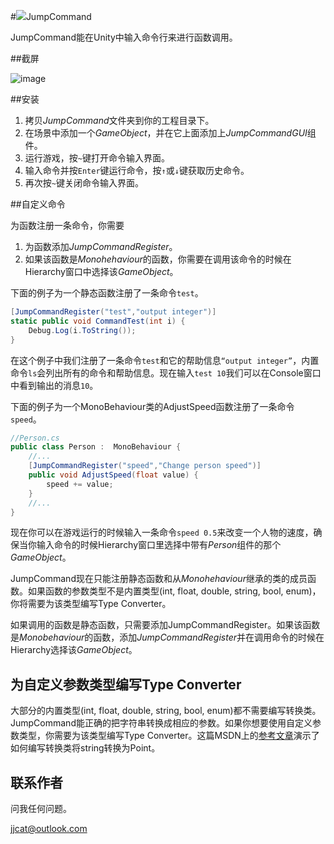 #![](http://i.imgur.com/rBXIi4Q.png)JumpCommand

JumpCommand能在Unity中输入命令行来进行函数调用。

##截屏

![image](https://camo.githubusercontent.com/5072e4e11db963129193428bbb89af3d0fa50e4c/687474703a2f2f692e696d6775722e636f6d2f74626d4c5056522e706e67)

##安装

1. 拷贝*JumpCommand*文件夹到你的工程目录下。
2. 在场景中添加一个*GameObject*，并在它上面添加上*JumpCommandGUI*组件。
3. 运行游戏，按`~`键打开命令输入界面。
4. 输入命令并按`Enter`键运行命令，按`↑`或`↓`键获取历史命令。
5. 再次按`~`键关闭命令输入界面。

##自定义命令

为函数注册一条命令，你需要

1. 为函数添加*JumpCommandRegister*。
2. 如果该函数是*Monohehaviour*的函数，你需要在调用该命令的时候在Hierarchy窗口中选择该*GameObject*。

下面的例子为一个静态函数注册了一条命令`test`。


```csharp
[JumpCommandRegister("test","output integer")]
static public void CommandTest(int i) {
    Debug.Log(i.ToString());
}
```

在这个例子中我们注册了一条命令`test`和它的帮助信息`“output integer”`，内置命令`ls`会列出所有的命令和帮助信息。现在输入`test 10`我们可以在Console窗口中看到输出的消息`10`。


下面的例子为一个MonoBehaviour类的AdjustSpeed函数注册了一条命令`speed`。

```csharp
//Person.cs
public class Person :  MonoBehaviour {
    //...
    [JumpCommandRegister("speed","Change person speed")]
    public void AdjustSpeed(float value) {
        speed += value;
    }
    //...
}
```

现在你可以在游戏运行的时候输入一条命令`speed 0.5`来改变一个人物的速度，确保当你输入命令的时候Hierarchy窗口里选择中带有*Person*组件的那个*GameObject*。

JumpCommand现在只能注册静态函数和从*Monohehaviour*继承的类的成员函数。如果函数的参数类型不是内置类型(int, float, double, string, bool, enum)，你将需要为该类型编写Type Converter。

如果调用的函数是静态函数，只需要添加JumpCommandRegister。如果该函数是*Monobehaviour*的函数，添加*JumpCommandRegister*并在调用命令的时候在Hierarchy选择该*GameObject*。

## 为自定义参数类型编写Type Converter

大部分的内置类型(int, float, double, string, bool, enum)都不需要编写转换类。JumpCommand能正确的把字符串转换成相应的参数。如果你想要使用自定义参数类型，你需要为该类型编写Type Converter。这篇MSDN上的[参考文章](http://msdn.microsoft.com/en-us/library/ayybcxe5.aspx)演示了如何编写转换类将string转换为Point。

## 联系作者

问我任何问题。

jjcat@outlook.com
